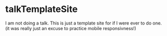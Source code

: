 # talkTemplateSite

I am not doing a talk. This is just a template site for if I were ever to do one. (it was really just an excuse to practice mobile responsivness!)
